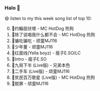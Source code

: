 

### Halo 👋

😄 listen to my this week song list of top 10:

0. 🌈约翰屈伏塔 - MC HotDog 热狗
1. 🌈除了说唱我什么都不会 - MC HotDog 热狗
2. 🌈骗吃骗吃 - 顽童MJ116
3. 🌈少年董 - 顽童MJ116
4. 🌈红面线(Yella boyz) - 瘦子E.SO/LC
5. 🌈Intro - 瘦子E.SO
6. 🌈九局下半 (Live版) - 兄弟本色
7. 🌈二手车 (Live版) - 顽童MJ116
8. 🌈贫民百万歌星 (Live版) - MC HotDog 热狗
9. 🌈脱罪 - 顽童MJ116

